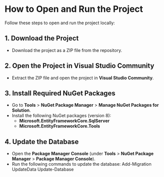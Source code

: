 # How to Open and Run the Project

Follow these steps to open and run the project locally:

## 1. Download the Project
- Download the project as a ZIP file from the repository.

## 2. Open the Project in Visual Studio Community
- Extract the ZIP file and open the project in **Visual Studio Community**.

## 3. Install Required NuGet Packages
- Go to **Tools** > **NuGet Package Manager** > **Manage NuGet Packages for Solution**.
- Install the following NuGet packages (version 8):
  - **Microsoft.EntityFrameworkCore.SqlServer**
  - **Microsoft.EntityFrameworkCore.Tools**

## 4. Update the Database
- Open the **Package Manager Console** (under **Tools** > **NuGet Package Manager** > **Package Manager Console**).
- Run the following commands to update the database:
  Add-Migration UpdateData
  Update-Database
